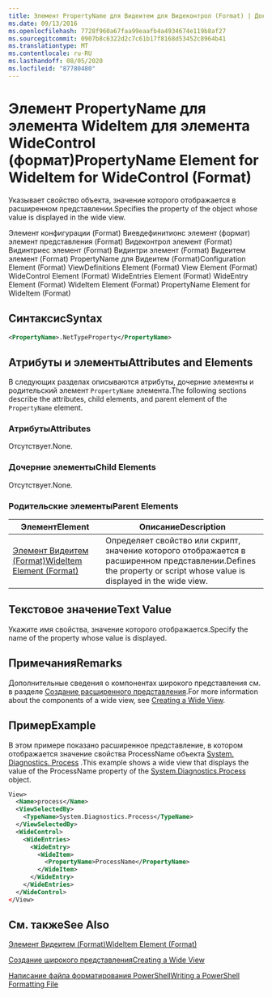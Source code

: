 ```yaml
---
title: Элемент PropertyName для Видеитем для Видеконтрол (Format) | Документация Майкрософт
ms.date: 09/13/2016
ms.openlocfilehash: 7728f960a67faa99eaafb4a4934674e119b8af27
ms.sourcegitcommit: 0907b8c6322d2c7c61b17f8168d53452c8964b41
ms.translationtype: MT
ms.contentlocale: ru-RU
ms.lasthandoff: 08/05/2020
ms.locfileid: "87780480"
---
```

# <a name="propertyname-element-for-wideitem-for-widecontrol-format"></a><span data-ttu-id="97aa6-102">Элемент PropertyName для элемента WideItem для элемента WideControl (формат)</span><span class="sxs-lookup"><span data-stu-id="97aa6-102">PropertyName Element for WideItem for WideControl (Format)</span></span>

<span data-ttu-id="97aa6-103">Указывает свойство объекта, значение которого отображается в расширенном представлении.</span><span class="sxs-lookup"><span data-stu-id="97aa6-103">Specifies the property of the object whose value is displayed in the wide view.</span></span>

<span data-ttu-id="97aa6-104">Элемент конфигурации (Format) Виевдефинитионс элемент (формат) элемент представления (Format) Видеконтрол элемент (Format) Видинтриес элемент (Format) Видинтри элемент (Format) Видеитем элемент (Format) PropertyName для Видеитем (Format)</span><span class="sxs-lookup"><span data-stu-id="97aa6-104">Configuration Element (Format) ViewDefinitions Element (Format) View Element (Format) WideControl Element (Format) WideEntries Element (Format) WideEntry Element (Format) WideItem Element (Format) PropertyName Element for WideItem (Format)</span></span>

## <a name="syntax"></a><span data-ttu-id="97aa6-105">Синтаксис</span><span class="sxs-lookup"><span data-stu-id="97aa6-105">Syntax</span></span>

```xml
<PropertyName>.NetTypeProperty</PropertyName>
```

## <a name="attributes-and-elements"></a><span data-ttu-id="97aa6-106">Атрибуты и элементы</span><span class="sxs-lookup"><span data-stu-id="97aa6-106">Attributes and Elements</span></span>

<span data-ttu-id="97aa6-107">В следующих разделах описываются атрибуты, дочерние элементы и родительский элемент `PropertyName` элемента.</span><span class="sxs-lookup"><span data-stu-id="97aa6-107">The following sections describe the attributes, child elements, and parent element of the `PropertyName` element.</span></span>

### <a name="attributes"></a><span data-ttu-id="97aa6-108">Атрибуты</span><span class="sxs-lookup"><span data-stu-id="97aa6-108">Attributes</span></span>

<span data-ttu-id="97aa6-109">Отсутствует.</span><span class="sxs-lookup"><span data-stu-id="97aa6-109">None.</span></span>

### <a name="child-elements"></a><span data-ttu-id="97aa6-110">Дочерние элементы</span><span class="sxs-lookup"><span data-stu-id="97aa6-110">Child Elements</span></span>

<span data-ttu-id="97aa6-111">Отсутствует.</span><span class="sxs-lookup"><span data-stu-id="97aa6-111">None.</span></span>

### <a name="parent-elements"></a><span data-ttu-id="97aa6-112">Родительские элементы</span><span class="sxs-lookup"><span data-stu-id="97aa6-112">Parent Elements</span></span>

|<span data-ttu-id="97aa6-113">Элемент</span><span class="sxs-lookup"><span data-stu-id="97aa6-113">Element</span></span>|<span data-ttu-id="97aa6-114">Описание</span><span class="sxs-lookup"><span data-stu-id="97aa6-114">Description</span></span>|
|-------------|-----------------|
|[<span data-ttu-id="97aa6-115">Элемент Видеитем (Format)</span><span class="sxs-lookup"><span data-stu-id="97aa6-115">WideItem Element (Format)</span></span>](./wideitem-element-for-widecontrol-format.md)|<span data-ttu-id="97aa6-116">Определяет свойство или скрипт, значение которого отображается в расширенном представлении.</span><span class="sxs-lookup"><span data-stu-id="97aa6-116">Defines the property or script whose value is displayed in the wide view.</span></span>|

## <a name="text-value"></a><span data-ttu-id="97aa6-117">Текстовое значение</span><span class="sxs-lookup"><span data-stu-id="97aa6-117">Text Value</span></span>

<span data-ttu-id="97aa6-118">Укажите имя свойства, значение которого отображается.</span><span class="sxs-lookup"><span data-stu-id="97aa6-118">Specify the name of the property whose value is displayed.</span></span>

## <a name="remarks"></a><span data-ttu-id="97aa6-119">Примечания</span><span class="sxs-lookup"><span data-stu-id="97aa6-119">Remarks</span></span>

<span data-ttu-id="97aa6-120">Дополнительные сведения о компонентах широкого представления см. в разделе [Создание расширенного представления](./creating-a-wide-view.md).</span><span class="sxs-lookup"><span data-stu-id="97aa6-120">For more information about the components of a wide view, see [Creating a Wide View](./creating-a-wide-view.md).</span></span>

## <a name="example"></a><span data-ttu-id="97aa6-121">Пример</span><span class="sxs-lookup"><span data-stu-id="97aa6-121">Example</span></span>

<span data-ttu-id="97aa6-122">В этом примере показано расширенное представление, в котором отображается значение свойства ProcessName объекта [System. Diagnostics. Process](/dotnet/api/System.Diagnostics.Process) .</span><span class="sxs-lookup"><span data-stu-id="97aa6-122">This example shows a wide view that displays the value of the ProcessName property of the [System.Diagnostics.Process](/dotnet/api/System.Diagnostics.Process) object.</span></span>

```xml
View>
  <Name>process</Name>
  <ViewSelectedBy>
    <TypeName>System.Diagnostics.Process</TypeName>
  </ViewSelectedBy>
  <WideControl>
    <WideEntries>
      <WideEntry>
        <WideItem>
          <PropertyName>ProcessName</PropertyName>
        </WideItem>
      </WideEntry>
    </WideEntries>
  </WideControl>
</View>

```

## <a name="see-also"></a><span data-ttu-id="97aa6-123">См. также</span><span class="sxs-lookup"><span data-stu-id="97aa6-123">See Also</span></span>

[<span data-ttu-id="97aa6-124">Элемент Видеитем (Format)</span><span class="sxs-lookup"><span data-stu-id="97aa6-124">WideItem Element (Format)</span></span>](./wideitem-element-for-widecontrol-format.md)

[<span data-ttu-id="97aa6-125">Создание широкого представления</span><span class="sxs-lookup"><span data-stu-id="97aa6-125">Creating a Wide View</span></span>](./creating-a-wide-view.md)

[<span data-ttu-id="97aa6-126">Написание файла форматирования PowerShell</span><span class="sxs-lookup"><span data-stu-id="97aa6-126">Writing a PowerShell Formatting File</span></span>](./writing-a-powershell-formatting-file.md)
